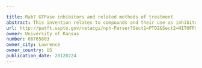 ```yaml
---

title: Rab7 GTPase inhibitors and related methods of treatment
abstract: This invention relates to compounds and their use as inhibitors or activators of Rab7 GTPase to treat or prevent the onset of Rab 7 GTPase-associated disorders such as neuropathies, cancer, metabolic diseases of bone and lipid storage. The invention is also applicable to infectious diseases where Rab7 is inactivated or its protein-protein interactions are modulated to facilitate intracellular survival of pathogens. The compound described acts as a competitive inhibitor of nucleotide binding and as such also has utility as a scaffold for targeting other small GTPases. In one aspect, methods of treatment of the invention are used to treat or prevent the onset of hereditary sensory neuropathies such as Charcot-Marie-Tooth type 2B disease. Related pharmaceutical compositions, assays, and drug screens are also provided.
url: http://patft.uspto.gov/netacgi/nph-Parser?Sect1=PTO2&Sect2=HITOFF&p=1&u=%2Fnetahtml%2FPTO%2Fsearch-adv.htm&r=1&f=G&l=50&d=PALL&S1=08765803&OS=08765803&RS=08765803
owner: University of Kansas
number: 08765803
owner_city: Lawrence
owner_country: US
publication_date: 20120224
---
```

